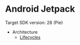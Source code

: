 # Android Jetpack

Target SDK version: 28 (Pie)

- Architecture
    - [Lifecycles](https://github.com/chunchiehliang/AndroidJetpack/tree/master/Lifecycles)

